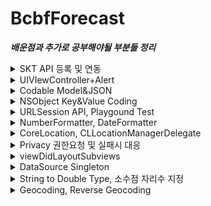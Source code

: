 
# BcbfForecast

___배운점과 추가로 공부해야될 부분들 정리___



<details markdown="1">
<summary> SKT API 등록 및 연동 </summary>

- API는 SK Open API를 사용했다. 해당 링크는 [여기](https://openapi.sk.com/content/API)로 가면 확인할 수 있다. 
- 특별히 설명할 것은 없는데, 다른 좋은 API들이 많다. 활용해서 뭘 더 만들어보면 재밌을 것 같다. 어려울 것..도 같고 ?ㅎㅎ
- 당장 흥미가 가는 것은 역시나 T map, 그리고 광범위하게 쓰일 수 있는 11번가 API. 이거 2개가 제일 흥미가 가긴 한다. 
# 
![image](https://user-images.githubusercontent.com/60660894/81121311-63fbb600-8f69-11ea-828f-36e54aeb4a12.png)

</details>



<details markdown="1">
<summary> UIVIewController+Alert </summary>

이건 뭐 간단하지만, 그만큼 많이 쓰이므로 하나 첨부
```swift 

extension UIViewController {
    
    func show(message:String) {
        let alert = UIAlertController(title: "알림", message: message, preferredStyle: .alert)
        
        let ok = UIAlertAction(title: "확인", style: .default, handler: nil)
        alert.addAction(ok)
        
        present(alert, animated: true, completion: nil)
    }
    
}
```

</details>



<details markdown="1">
<summary> Codable Model&JSON </summary>

- JSON Pasing 같은 경우에 애초에 Codable 쓰다가 모델링이 제대로 안되면 자꾸 Crash나는 문제때문에 SwiftyJSON을 썼잖아?
- 음, 이번에 Codable을 좀 배운 것 같고 
  - Codable을 좀 더 깊이 파볼 것. 
  - Codable과 Codable이 없던 이전(iOS8)에는 어떻게 했는지 알아볼 것. 
  - ObjectMapper 라이브러리인가? 그거 한 번 사용해볼 것. 
  - Codable과 SwiftyJSON ObjectMapper의 차이, 장단점 등을 파악해볼 것. 

# 

- 그래서 일단 결국은 Codable 부터인데, 요약하면 
  - 전체 데이터 중에 내가 원하는 것만 빼올 수 있다. 
  - 데이터 구조와 모델링을 똑같이 해야한다. 
  - 데이터의 항목?아이템?이름과 구조체의 상수(let) 변수 이름은 동일해야 한다. 
  
- 정말 많이 쓰이므로 잘 숙지해 둘 것. 

```swift 
struct WeatherSummary: Codable {
    
    struct Weather: Codable {
        struct Minutely: Codable{
            struct Sky: Codable {
                let code: String
                let name: String
            }
            
            struct Temperature:Codable {
                let tc: String
                let tmax: String
                let tmin: String
            }
            
            let sky: Sky
            let temperature: Temperature
            
        }
        
        let minutely: [Minutely]
    }
    
    struct Result: Codable {
        let code: Int
        let message: String
        
    }
    
    let weather: Weather
    let result: Result
}

```

```
{
    "weather": {
        "minutely":[
        {
        "station": {
        "longitude": "127.01562",
        "latitude": "37.48891",
        "name": "서초",
        "id": "401",
        "type": "KMA"
        },
        "wind": {
        "wdir": "163.60",
        "wspd": "1.50"
        },
        "precipitation": {
        "sinceOntime": "0.00",
        "type": "0"
        },
        "sky": {
        "code": "SKY_A01",
        "name": "맑음"
        },
        "rain": {
        "sinceOntime": "0.00",
        "sinceMidnight": "0.00",
        "last10min": "0.00",
        "last15min": "0.00",
        "last30min": "0.00",
        "last1hour": "0.00",
        "last6hour": "0.00",
        "last12hour": "0.00",
        "last24hour": "0.00"
        },
        "temperature": {
        "tc": "13.80",
        "tmax": "28.00",
        "tmin": "12.00"
        },
        "humidity": "",
        "pressure": {
        "surface": "",
        "seaLevel": ""
        },
        "lightning": "0",
        "timeObservation": "2020-05-06 07:19:00"
        }
        ]
    },
    "common": {
        "alertYn": "Y",
        "stormYn": "N"
    },
    "result": {
        "code": 9200,
        "requestUrl": "/weather/current/minutely?version=2&lat=37.498206&lon=127.02761&appKey=l7xx3db99b1125e3421e9ad660651d5563b1",
        "message": "성공"
    }
}
```
</details>

<details markdown="1">
<summary> NSObject Key&Value Coding </summary>
</details>

<details markdown="1">
<summary> URLSession API, Playgound Test </summary>

- 몰랐는데, playground를 만들어서 API를 테스트 해볼 수가 있드라. 
- 그냥 원하는 이름으로 ㅇㅇㅇApi처럼 playground를 하나 만들고 테스트 하면 돼. 
- 라이브러리 안쓰고 URLSession을 사용했어. 
- URLSession와 Alamofire의 차이가 무엇인지, 장단점을 찾아보도록 해. 
- 여기서의 핵심은, 
    - URLSession 사용해서 request, response 하는 부분 
    - 에러나 기타 상태코드에 따른 예외처리 
    - playground testing 
    - DispatchGroup, DispatchQueue 생성 
    - group.enter(), group.leave()
    - defer와 completion: @escaping 사용해서 비동기로 받아온 데이터 리턴받기
    - parameter하고 header넣어서 처리하기 


</details>

<details markdown="1">
<summary> NumberFormatter, DateFormatter </summary>

여기선 포매터가 2종류가 쓰였어. 중요하니까 공부 잘해.         
특이한 것은 DateFormatter인데 사용할 때, dateFormat에 "M.d (E)", "HH:00" 값을 넣어서 포맷을 바꿔주고 있어. "M.d (E)"가 뭔지 모르겠다야? 공부해.      
````swift

let tempFormatter: NumberFormatter = {
    let f = NumberFormatter()
    f.minimumFractionDigits = 0 //소수점이 0인 경우엔 출력하지 않고
    f.maximumFractionDigits = 1 //나머지 경우에는 1자리만 출력한다.
    return f
}()

let dateFormatter: DateFormatter = {
    let f = DateFormatter()
    f.locale =  Locale(identifier: "Ko_kr")
    return f
}()



let target = WeaterDataSource.shared.forecastList[indexPath.row]

dateFormatter.dateFormat = "M.d (E)"
cell.dateLabel.text = dateFormatter.string(for: target.date)

dateFormatter.dateFormat = "HH:00"
cell.timeLabel.text = dateFormatter.string(for: target.date)
    
````

</details>




<details markdown="1">
<summary> CoreLocation, CLLocationManagerDelegate </summary>

사용자 위치 가져오는 것은 CoreLocation 프레임워크 인가봐. 자세한 건 다음에 공부해야할 것 같다.        
간단하게만 CLLocationManagerDelegate에 대해서 볼건데, 대략 소개해볼게.             
자세한 내용은 [공식문서](https://developer.apple.com/documentation/corelocation/cllocationmanagerdelegate)에 있고, 여기서는 내가 사용한 코드만 적어놓을 게. 그게 이해하기 오히려 더 편할거야.       

````swift

extension ViewController: CLLocationManagerDelegate {
    
    func updateCurrentLocation(){
        locationManager.startUpdatingLocation() //사용자의 위치가 업데이트 될때마다 델리게이트를 통해 알려줌
    }
    
    
    //위치정보가 업데이트 될떄마다 반복적으로 알려줌
    func locationManager(_ manager: CLLocationManager, didUpdateLocations locations: [CLLocation]) {
        
        if let loc = locations.first {
            print(loc.coordinate)
            
            //        Geocoding
            //        특정 주소나 명칭을 사용해서 좌표를 얻는 것
            //        Reverse Geocoding
            //        좌표를 주소로 바꾸는 것
            
            let geocoder = CLGeocoder()
            geocoder.reverseGeocodeLocation(loc) { [weak self] (placemarks, error) in
                //                하나의 명칭에 대한 여러가지 명칭이 있을 수 있어서 배열로 전달해줌
                if let place = placemarks?.first {
                    
                    //미국 기준이기 때문에 우리나라 구랑 동을 받아와야 함
                    if let gu = place.locality, let dong = place.subLocality {
                        self?.locationLabel.text = "\(gu) \(dong)"
                    }else{
                        self?.locationLabel.text = place.name
                    }
                }
            }
            
            
            //        샘플에서는 뷰디드로드에서 호출했는데, 뷰디드로드에서 현재 로케이션 정보를 받아올 수 없으니
            //        이델리게이트에서 호출한다.
            WeaterDataSource.shared.fetch(location: loc) { [weak self] in
                self?.listTableView.reloadData()
            }
            
        }
        
        //계속 알려주면 배터리가 소모되니까 한번만 받고 그만받기. 배터리절약. 위치기반 배터리 아주중요.
        manager.stopUpdatingLocation()
    }
    
    func locationManager(_ manager: CLLocationManager, didFailWithError error: Error) {
        show(message: error.localizedDescription)
        manager.stopUpdatingLocation()
    }
    
    
    func locationManager(_ manager: CLLocationManager, didChangeAuthorization status: CLAuthorizationStatus) {
        switch status {
        case .authorizedAlways, .authorizedWhenInUse:
            updateCurrentLocation()
        default:
            print("")
            //            fatalError()
        }
    }
    
}


````

</details>

<details markdown="1">
<summary> Privacy 권한요청 및 실패시 대응 </summary>

여기서는 음, 위치를 알기위한 권한요청을 사용했어. veiwwillappear에 사용했는데 실패하면 그냥 얼랏만 띄워주거나 해서 처리를 했어. 근데 상황에따라서 얼랏에다가 이벤트를 줘서 설정화면으로 바로 보내버리거야 해야하거든. 아니면 메시지를 띄워주던가 말이야. 그거 잘생각해서 바꿔보도록 하고. 그리고 case에 대해서 다시 공부해보자. notDetermined, denied, restricted 등등. 정확히 어떨때쓰는건지 분류해서 잘 사용해야해. 앱의 매우 중요한 기능이 동작하지 않을 수 있으니까. 

````swift

override func viewWillAppear(_ animated: Bool) {
    super.viewWillAppear(animated)

    locationLabel.text = "업데이트 중..."

    if CLLocationManager.locationServicesEnabled() {
        switch CLLocationManager.authorizationStatus() {
        case .notDetermined:
            locationManager.requestWhenInUseAuthorization()
        case .authorizedAlways, .authorizedWhenInUse:
            updateCurrentLocation()
        case .denied, .restricted:
            show(message: "위치 서비스 사용 불가")
        default:
            fatalError()
        }


    } else{
        show(message: "위치 서비스 사용 불가")
    }

}


````


</details>

<details markdown="1">
<summary> viewDidLayoutSubviews </summary>

viewDidLayoutSubviews같은 경우에는 이럴 때 썼어.   
나는 첫번째 셀의 높이를 가져와야해. 근데 viewDidLoad에서 쓰자니 아직 셀이 완성?되지 않은거야.     
그래서 이름 그대로 '레이아웃서브뷰를 그리는게 완료될때' 호출되는 viewDidLayoutSubviews를 오버라이드해서 거기에 내가 원하는 코드를 적었어.     
아래처럼.       

````swift

override func viewDidLayoutSubviews() {
    super.viewDidLayoutSubviews()

    if topInset == 0.0 {
        let first = IndexPath(row: 0, section: 0)
        if let cell = listTableView.cellForRow(at: first)  {
            topInset = listTableView.frame.height - cell.frame.height

            var inset = listTableView.contentInset
            inset.top = topInset
            listTableView.contentInset = inset
        }
    }
}

````


</details>

<details markdown="1">
<summary> DataSource Singleton </summary>

이것도 진짜 너무너무너무너무 중요하다.        
실무에서 너무너무너무 자주 쓰이는 부분이야.         
근데 아직 난 잘 몰라. 초보라서..ㅠㅠ      
쨌건, 서버에서 받아오는 데이터를 싱글톤으로 갖고있다가 어디든 쓰는거야.        
앱델리게이트나, 씬델리게이트에 객체를 두지 않아도 된다는거지.      
지금은 이렇게 간단하게 표현했지만, 저 WeatherSummary와 ForecastData가 서버에서 받아오는 데이터고 따라서 저 객체에 값을 넣을 수 있는 메소드가 존재해.               
두개 메소드는 private으로 쓰이는 것, 커스텀 큐를 만들어 사용한 것에 유의하도록 해. 

````swift

class WeaterDataSource {
    static let shared = WeaterDataSource()
    
    private init() {}
    
    var summary: WeatherSummary?
    var forecastList = [ForecastData]()
    
    let group = DispatchGroup()
    let workQueue = DispatchQueue(label: "apiQueue", attributes: .concurrent)
    
    func fetch(location: CLLocation, completion: @escaping () -> ()){}
    private func fetchSummary(lat: Double, lon:Double, completion: @escaping () -> ()){}
    private func fetchForecast(lat: Double, lon:Double, completion: @escaping () -> ()){}

}

````




</details>

<details markdown="1">
<summary> String to Double Type, 소수점 자리수 지정 </summary>

Formatter는 엄청나게 많이 활용이 되지? 중요해 매우.      
나같은 경우엔 그냥 구글링해서 갖고온 뭐 

````swift
String(format: "%02f", 0.12344567)
````

를 사용하곤 했지. 저거랑 지금 배운거랑 차이점도 한 번 알아보자. 
        
일단 여기서는 포매터를 하나 만들었어. 이렇게 타입은 numberFormatter야.     

````swift
let tempFormatter: NumberFormatter = {
    let f = NumberFormatter()
    f.minimumFractionDigits = 0 //소수점이 0인 경우엔 출력하지 않고
    f.maximumFractionDigits = 1 //나머지 경우에는 1자리만 출력한다.
    return f
}()

````

그리고 사용할 곳으로 가서 이렇게 사용했어. 이걸 어디 익스텐션이나 다른걸로 만들어놓는 방법도 생각해보자.     


````swift

let max = Double(data.temperature.tmax) ?? 0.0
let min = Double(data.temperature.tmin) ?? 0.0

let maxStr = tempFormatter.string(for: max) ?? "-"
let minStr = tempFormatter.string(for: min) ?? "-"
cell.minMaxLabel.text = "최대 \(maxStr)º 최소 \(minStr)º"

let current = Double(data.temperature.tc) ?? 0.0
let currentStr = tempFormatter.string(for: current) ?? "-"
cell.currentTemperatureLabel.text = currentStr

````

참, string으로 컨버팅하는 메소드는 2가지가 있어. 차이는 큰 건 없지만, 입력 타입이 달라. 그래서 any를 많이 쓰는 것 같아. 

````swift

                
tempFormatter.string(from: NSNumber)
tempFormatter.string(for: Any?)

````



</details>

<details markdown="1">
<summary> Geocoding, Reverse Geocoding </summary>

- Geocoding
    - 특정 주소나 명칭을 사용해서 좌표를 얻는 것
- Reverse Geocoding
    - 좌표를 주소로 바꾸는 것
           
###### 

일단 지금 내가 해야하는 건 locationManager로 가져온 locations으로 현재 위치를 표시해야 하잖아?   
그래서 그걸 관할하는 인터페이스인 CLGeocoder를 생성했어.    
그리고 .reverseGeocodeLocation를 이용해서 placemarks를 리턴 받았어.   
placemarks이 왜 s냐면 같은 장소라도 여러가지 명칭이 있을 수 있기 때문이래.    
그리고, placemarks는 미국기준이라서 그걸 다시 한번 바꿔줘야해.    
우리나라의 '구'에 해당하는건 locality, '동'에 해당하는건 subLocality야.     
그리고 그걸 사용하면 되는것이지.


````swift

let geocoder = CLGeocoder()
geocoder.reverseGeocodeLocation(loc) { [weak self] (placemarks, error) in
    //                하나의 명칭에 대한 여러가지 명칭이 있을 수 있어서 배열로 전달해줌
    if let place = placemarks?.first {

        //미국 기준이기 때문에 우리나라 구랑 동을 받아와야 함
        if let gu = place.locality, let dong = place.subLocality {
            self?.locationLabel.text = "\(gu) \(dong)"
        }else{
            self?.locationLabel.text = place.name
        }
    }
}
            
````


</details>


# 


